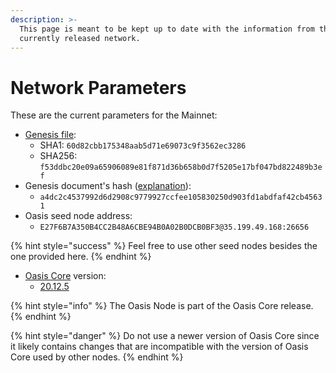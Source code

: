 ```yaml
---
description: >-
  This page is meant to be kept up to date with the information from the
  currently released network.
---
```


# Network Parameters

These are the current parameters for the Mainnet:

* [Genesis file](https://github.com/oasisprotocol/mainnet-artifacts/releases/download/2020-11-18/genesis.json):
  * SHA1: `60d82cbb175348aab5d71e69073c9f3562ec3286`
  * SHA256: `f53ddbc20e09a65906089e81f871d36b658b0d7f5205e17bf047bd822489b3ef`
* Genesis document's hash \([explanation](genesis-file.md#genesis-file-vs-genesis-document)\):
  * `a4dc2c4537992d6d2908c9779927ccfee105830250d903fd1abdfaf42cb45631`
* Oasis seed node address:
  * `E27F6B7A350B4CC2B48A6CBE94B0A02B0DCB0BF3@35.199.49.168:26656`

{% hint style="success" %}
Feel free to use other seed nodes besides the one provided here.
{% endhint %}

* [Oasis Core](https://github.com/oasisprotocol/oasis-core) version:
  * [20.12.5](https://github.com/oasisprotocol/oasis-core/releases/tag/v20.12.5)

{% hint style="info" %}
The Oasis Node is part of the Oasis Core release.
{% endhint %}

{% hint style="danger" %}
Do not use a newer version of Oasis Core since it likely contains changes that are incompatible with the version of Oasis Core used by other nodes.
{% endhint %}

